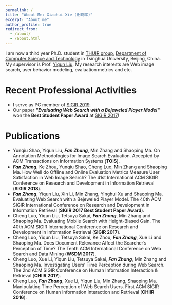 ```yaml
---
permalink: /
title: "About Me: Xiaohui Xie (谢晓晖)"
excerpt: "About me"
author_profile: true
redirect_from: 
  - /about/
  - /about.html
---
```


I am now a third year Ph.D. student in [THUIR group](http://www.thuir.cn/), [Department of Computer Science and Technology](http://www.cs.tsinghua.edu.cn) in Tsinghua University, Beijing, China. My supervisor is Prof. [Yiqun Liu](http://www.thuir.cn/group/~YQLiu/). My research interests are Web image search, user behavior modeling, evaluation metrics and etc.

Recent Professional Activities
======
* I serve as PC member of [SIGIR 2019](http://sigir.org/sigir2019/).
* Our paper ***"Evaluating Web Search with a Bejeweled Player Model"*** won the **Best Student Paper Award** at [SIGIR 2017](http://sigir.org/sigir2017/)!

Publications
======
* Yunqiu Shao, Yiqun Liu, ***Fan Zhang***, Min Zhang and Shaoping Ma. On Annotation Methodologies for Image Search Evaluation. Accepted by ACM Transactions on Information Systems (**TOIS**).
* ***Fan Zhang***, Ke Zhou, Yunqiu Shao, Cheng Luo, Min Zhang and Shaoping Ma. How Well do Offline and Online Evaluation Metrics Measure User Satisfaction in Web Image Search? The 41st International ACM SIGIR Conference on Research and Development in Information Retrieval (**SIGIR 2018**).
* ***Fan Zhang***, Yiqun Liu, Xin Li, Min Zhang, Yinghui Xu and Shaoping Ma. Evaluating Web Search with a Bejeweled Player Model. The 40th ACM SIGIR International Conference on Research and Development in Information Retrieval (**SIGIR 2017 Best Student Paper Award**).
* Cheng Luo, Yiqun Liu, Tetsuya Sakai, ***Fan Zhang***, Min Zhang and Shaoping Ma. Evaluating Mobile Search with Height-Biased Gain. The 40th ACM SIGIR International Conference on Research and Development in Information Retrieval (**SIGIR 2017**).
* Cheng Luo, Yiqun Liu, Tetsuya Sakai, Ke Zhou, ***Fan Zhang***, Xue Li and Shaoping Ma. Does Document Relevance Affect the Searcher’s Perception of Time? The Tenth ACM International Conference on Web Search and Data Mining (**WSDM 2017**).
* Cheng Luo, Xue Li, Yiqun Liu, Tetsuya Sakai, ***Fan Zhang***, Min Zhang and Shaoping Ma. Investigating Users’ Time Perception during Web Search. The 2nd ACM SIGIR Conference on Human Information Interaction & Retrieval (**CHIIR 2017**).
* Cheng Luo, ***Fan Zhang***, Xue Li, Yiqun Liu, Min Zhang, Shaoping Ma. Manipulating Time Perception of Web Search Users. First ACM SIGIR Conference on Human Information Interaction and Retrieval (**CHIIR 2016**).